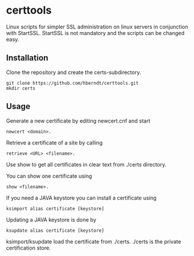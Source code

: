 # certtools
Linux scripts for simpler SSL administration on linux servers in conjunction with StartSSL.
StartSSL is not mandatory and the scripts can be changed easy.

## Installation

Clone the repository and create the certs-subdirectory. 

    git clone https://github.com/hberndt/certtools.git
	mkdir certs
	
	
## Usage

Generate a new certificate by editing newcert.cnf and start 
    
    newcert <domain>.

Retrieve a certificate of a site by calling 
    
    retrieve <URL> <filename>.

Use show to get all certificates in clear text from ./certs directory.

You can show one certificate using 
    
    show <filename>.

If you need a JAVA keystore you can install a certificate using
    
    ksimport alias certificate [keystore]

Updating a JAVA keystore is done by
    
    ksupdate alias certificate [keystore]

ksimport/ksupdate load the certificate from ./certs. ./certs is the private 
certification store.